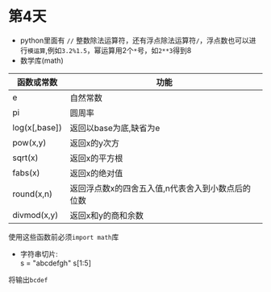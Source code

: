 # 第4天
- python里面有 `//` 整数除法运算符，还有浮点除法运算符`/`，浮点数也可以进行`模运算`,例如`3.2%1.5`，幂运算用2个`*`号，如`2**3`得到8
- 数学库(math)  

函数或常数 | 功能 
-|-
e | 自然常数 
pi | 圆周率 
log(x[,base]) | 返回以base为底,缺省为e 
pow(x,y) | 返回x的y次方
sqrt(x) | 返回x的平方根
fabs(x) | 返回x的绝对值
round(x,n) | 返回浮点数x的四舍五入值,n代表舍入到小数点后的位数
divmod(x,y) | 返回x和y的商和余数

使用这些函数前必须`import math`库
- 字符串切片:  
  s = "abcdefgh"
  s[1:5]

将输出`bcdef`
